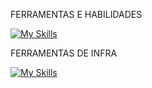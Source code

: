 FERRAMENTAS E HABILIDADES

[![My Skills](https://skillicons.dev/icons?i=nodejs,js,php,ts,angular,nestjs,mysql,docker,gcp,debian,rabbitmq,bullMq,redis,figma,laravel,html,css,bootstrap,jquery,bitbucket,bash,c,cloudflare,heroku,postman)](https://skillicons.dev)

FERRAMENTAS DE INFRA 

[![My Skills](https://skillicons.dev/icons?i=docker,gcp,debian,bitbucket,c,cloudflare,heroku)](https://skillicons.dev)
